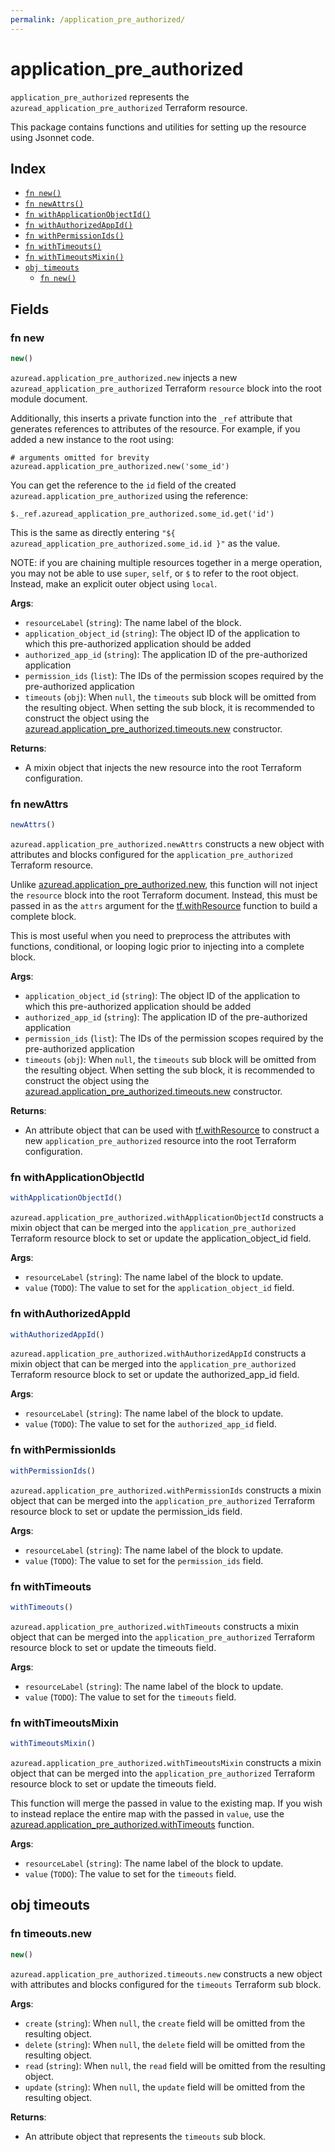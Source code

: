 ```yaml
---
permalink: /application_pre_authorized/
---
```


# application_pre_authorized

`application_pre_authorized` represents the `azuread_application_pre_authorized` Terraform resource.



This package contains functions and utilities for setting up the resource using Jsonnet code.


## Index

* [`fn new()`](#fn-new)
* [`fn newAttrs()`](#fn-newattrs)
* [`fn withApplicationObjectId()`](#fn-withapplicationobjectid)
* [`fn withAuthorizedAppId()`](#fn-withauthorizedappid)
* [`fn withPermissionIds()`](#fn-withpermissionids)
* [`fn withTimeouts()`](#fn-withtimeouts)
* [`fn withTimeoutsMixin()`](#fn-withtimeoutsmixin)
* [`obj timeouts`](#obj-timeouts)
  * [`fn new()`](#fn-timeoutsnew)

## Fields

### fn new

```ts
new()
```


`azuread.application_pre_authorized.new` injects a new `azuread_application_pre_authorized` Terraform `resource`
block into the root module document.

Additionally, this inserts a private function into the `_ref` attribute that generates references to attributes of the
resource. For example, if you added a new instance to the root using:

    # arguments omitted for brevity
    azuread.application_pre_authorized.new('some_id')

You can get the reference to the `id` field of the created `azuread.application_pre_authorized` using the reference:

    $._ref.azuread_application_pre_authorized.some_id.get('id')

This is the same as directly entering `"${ azuread_application_pre_authorized.some_id.id }"` as the value.

NOTE: if you are chaining multiple resources together in a merge operation, you may not be able to use `super`, `self`,
or `$` to refer to the root object. Instead, make an explicit outer object using `local`.

**Args**:
  - `resourceLabel` (`string`): The name label of the block.
  - `application_object_id` (`string`): The object ID of the application to which this pre-authorized application should be added
  - `authorized_app_id` (`string`): The application ID of the pre-authorized application
  - `permission_ids` (`list`): The IDs of the permission scopes required by the pre-authorized application
  - `timeouts` (`obj`):  When `null`, the `timeouts` sub block will be omitted from the resulting object. When setting the sub block, it is recommended to construct the object using the [azuread.application_pre_authorized.timeouts.new](#fn-applicationpreauthorizedtimeoutsnew) constructor.

**Returns**:
- A mixin object that injects the new resource into the root Terraform configuration.


### fn newAttrs

```ts
newAttrs()
```


`azuread.application_pre_authorized.newAttrs` constructs a new object with attributes and blocks configured for the `application_pre_authorized`
Terraform resource.

Unlike [azuread.application_pre_authorized.new](#fn-applicationpreauthorizednew), this function will not inject the `resource`
block into the root Terraform document. Instead, this must be passed in as the `attrs` argument for the
[tf.withResource](https://github.com/tf-libsonnet/core/tree/main/docs#fn-withresource) function to build a complete block.

This is most useful when you need to preprocess the attributes with functions, conditional, or looping logic prior to
injecting into a complete block.

**Args**:
  - `application_object_id` (`string`): The object ID of the application to which this pre-authorized application should be added
  - `authorized_app_id` (`string`): The application ID of the pre-authorized application
  - `permission_ids` (`list`): The IDs of the permission scopes required by the pre-authorized application
  - `timeouts` (`obj`):  When `null`, the `timeouts` sub block will be omitted from the resulting object. When setting the sub block, it is recommended to construct the object using the [azuread.application_pre_authorized.timeouts.new](#fn-applicationpreauthorizedtimeoutsnew) constructor.

**Returns**:
  - An attribute object that can be used with [tf.withResource](https://github.com/tf-libsonnet/core/tree/main/docs#fn-withresource) to construct a new `application_pre_authorized` resource into the root Terraform configuration.


### fn withApplicationObjectId

```ts
withApplicationObjectId()
```

`azuread.application_pre_authorized.withApplicationObjectId` constructs a mixin object that can be merged into the `application_pre_authorized`
Terraform resource block to set or update the application_object_id field.



**Args**:
  - `resourceLabel` (`string`): The name label of the block to update.
  - `value` (`TODO`): The value to set for the `application_object_id` field.


### fn withAuthorizedAppId

```ts
withAuthorizedAppId()
```

`azuread.application_pre_authorized.withAuthorizedAppId` constructs a mixin object that can be merged into the `application_pre_authorized`
Terraform resource block to set or update the authorized_app_id field.



**Args**:
  - `resourceLabel` (`string`): The name label of the block to update.
  - `value` (`TODO`): The value to set for the `authorized_app_id` field.


### fn withPermissionIds

```ts
withPermissionIds()
```

`azuread.application_pre_authorized.withPermissionIds` constructs a mixin object that can be merged into the `application_pre_authorized`
Terraform resource block to set or update the permission_ids field.



**Args**:
  - `resourceLabel` (`string`): The name label of the block to update.
  - `value` (`TODO`): The value to set for the `permission_ids` field.


### fn withTimeouts

```ts
withTimeouts()
```

`azuread.application_pre_authorized.withTimeouts` constructs a mixin object that can be merged into the `application_pre_authorized`
Terraform resource block to set or update the timeouts field.



**Args**:
  - `resourceLabel` (`string`): The name label of the block to update.
  - `value` (`TODO`): The value to set for the `timeouts` field.


### fn withTimeoutsMixin

```ts
withTimeoutsMixin()
```

`azuread.application_pre_authorized.withTimeoutsMixin` constructs a mixin object that can be merged into the `application_pre_authorized`
Terraform resource block to set or update the timeouts field.

This function will merge the passed in value to the existing map. If you wish
to instead replace the entire map with the passed in `value`, use the [azuread.application_pre_authorized.withTimeouts](TODO)
function.


**Args**:
  - `resourceLabel` (`string`): The name label of the block to update.
  - `value` (`TODO`): The value to set for the `timeouts` field.


## obj timeouts



### fn timeouts.new

```ts
new()
```


`azuread.application_pre_authorized.timeouts.new` constructs a new object with attributes and blocks configured for the `timeouts`
Terraform sub block.



**Args**:
  - `create` (`string`):  When `null`, the `create` field will be omitted from the resulting object.
  - `delete` (`string`):  When `null`, the `delete` field will be omitted from the resulting object.
  - `read` (`string`):  When `null`, the `read` field will be omitted from the resulting object.
  - `update` (`string`):  When `null`, the `update` field will be omitted from the resulting object.

**Returns**:
  - An attribute object that represents the `timeouts` sub block.
